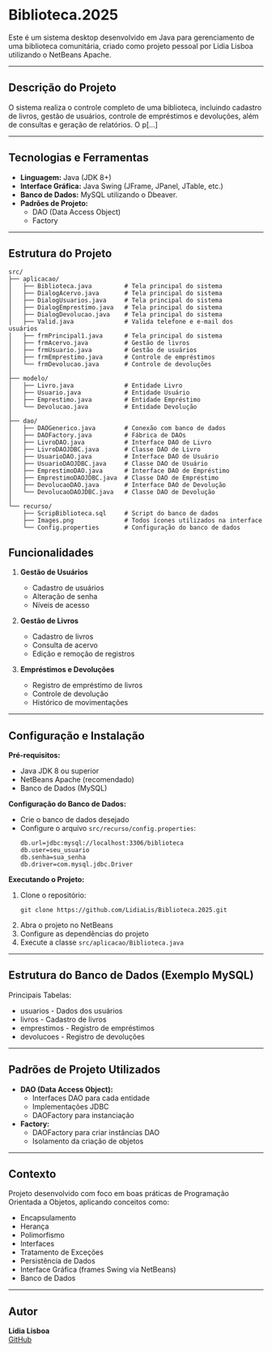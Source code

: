 # Biblioteca.2025

Este é um sistema desktop desenvolvido em Java para gerenciamento de uma biblioteca comunitária, criado como projeto pessoal por Lidia Lisboa utilizando o NetBeans Apache.

---

## **Descrição do Projeto**

O sistema realiza o controle completo de uma biblioteca, incluindo cadastro de livros, gestão de usuários, controle de empréstimos e devoluções, além de consultas e geração de relatórios. O p[...]

---

## **Tecnologias e Ferramentas**

- **Linguagem:** Java (JDK 8+)
- **Interface Gráfica:** Java Swing (JFrame, JPanel, JTable, etc.)
- **Banco de Dados:** MySQL utilizando o Dbeaver.
- **Padrões de Projeto:**
  - DAO (Data Access Object)
  - Factory
    
---

## Estrutura do Projeto

```text
src/
├── aplicacao/
│   ├── Biblioteca.java         # Tela principal do sistema
│   ├── DialogAcervo.java       # Tela principal do sistema
│   ├── DialogUsuarios.java     # Tela principal do sistema
│   ├── DialogEmprestimo.java   # Tela principal do sistema
│   ├── DialogDevolucao.java    # Tela principal do sistema
│   ├── Valid.java              # Valida telefone e e-mail dos usuários
│   ├── frmPrincipal1.java      # Tela principal do sistema
│   ├── frmAcervo.java          # Gestão de livros
│   ├── frmUsuario.java         # Gestão de usuários
│   ├── frmEmprestimo.java      # Controle de empréstimos
│   └── frmDevolucao.java       # Controle de devoluções
│
├── modelo/
│   ├── Livro.java              # Entidade Livro
│   ├── Usuario.java            # Entidade Usuário
│   ├── Emprestimo.java         # Entidade Empréstimo
│   └── Devolucao.java          # Entidade Devolução
│
├── dao/
│   ├── DAOGenerico.java        # Conexão com banco de dados
│   ├── DAOFactory.java         # Fábrica de DAOs
│   ├── LivroDAO.java           # Interface DAO de Livro
│   ├── LivroDAOJDBC.java       # Classe DAO de Livro
│   ├── UsuarioDAO.java         # Interface DAO de Usuário
│   ├── UsuarioDAOJDBC.java     # Classe DAO de Usuário
│   ├── EmprestimoDAO.java      # Interface DAO de Empréstimo
│   ├── EmprestimoDAOJDBC.java  # Classe DAO de Empréstimo
│   ├── DevolucaoDAO.java       # Interface DAO de Devolução
│   └── DevolucaoDAOJDBC.java   # Classe DAO de Devolução
│
└── recurso/
    ├── ScripBiblioteca.sql     # Script do banco de dados
    ├── Images.png              # Todos ícones utilizados na interface
    └── Config.properties       # Configuração do banco de dados
```

## **Funcionalidades**

1. **Gestão de Usuários**
   - Cadastro de usuários
   - Alteração de senha
   - Níveis de acesso

2. **Gestão de Livros**
   - Cadastro de livros
   - Consulta de acervo
   - Edição e remoção de registros

3. **Empréstimos e Devoluções**
   - Registro de empréstimo de livros
   - Controle de devolução
   - Histórico de movimentações

---

## **Configuração e Instalação**

**Pré-requisitos:**
- Java JDK 8 ou superior
- NetBeans Apache (recomendado)
- Banco de Dados (MySQL)

**Configuração do Banco de Dados:**
- Crie o banco de dados desejado
- Configure o arquivo `src/recurso/config.properties`:
  ```
  db.url=jdbc:mysql://localhost:3306/biblioteca
  db.user=seu_usuario
  db.senha=sua_senha
  db.driver=com.mysql.jdbc.Driver
  ```

**Executando o Projeto:**
1. Clone o repositório:
   ```
   git clone https://github.com/LidiaLis/Biblioteca.2025.git
   ```
2. Abra o projeto no NetBeans
3. Configure as dependências do projeto
4. Execute a classe `src/aplicacao/Biblioteca.java`

---

## **Estrutura do Banco de Dados (Exemplo MySQL)**

Principais Tabelas:
- usuarios - Dados dos usuários
- livros - Cadastro de livros
- emprestimos - Registro de empréstimos
- devolucoes - Registro de devoluções
  
---

## **Padrões de Projeto Utilizados**

- **DAO (Data Access Object):**
  - Interfaces DAO para cada entidade
  - Implementações JDBC
  - DAOFactory para instanciação
- **Factory:**
  - DAOFactory para criar instâncias DAO
  - Isolamento da criação de objetos

---

## **Contexto**

Projeto desenvolvido com foco em boas práticas de Programação Orientada a Objetos, aplicando conceitos como:

- Encapsulamento
- Herança
- Polimorfismo
- Interfaces
- Tratamento de Exceções
- Persistência de Dados
- Interface Gráfica (frames Swing via NetBeans)
- Banco de Dados

---

## **Autor**

**Lidia Lisboa**  
[GitHub](https://github.com/LidiaLis)

